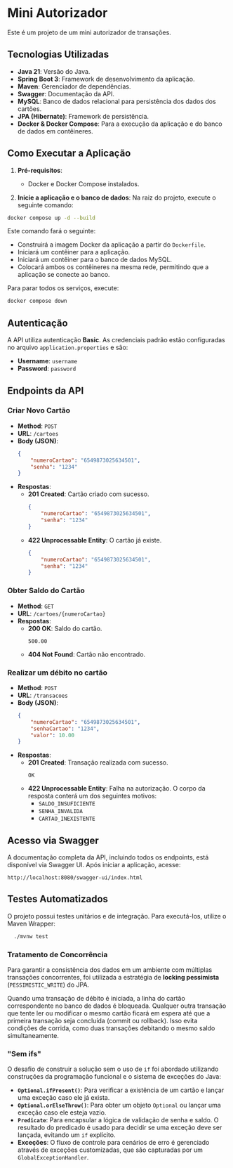 # Mini Autorizador

Este é um projeto de um mini autorizador de transações.

## Tecnologias Utilizadas

*   **Java 21**: Versão do Java.
*   **Spring Boot 3**: Framework de desenvolvimento da aplicação.
*   **Maven**: Gerenciador de dependências.
*   **Swagger**: Documentação da API.
*   **MySQL**: Banco de dados relacional para persistência dos dados dos cartões.
*   **JPA (Hibernate)**: Framework de persistência.
*   **Docker & Docker Compose**: Para a execução da aplicação e do banco de dados em contêineres.

## Como Executar a Aplicação

1.  **Pré-requisitos**:
    *   Docker e Docker Compose instalados.

2.  **Inicie a aplicação e o banco de dados**:
    Na raiz do projeto, execute o seguinte comando:
```bash
docker compose up -d --build
```
Este comando fará o seguinte:
*   Construirá a imagem Docker da aplicação a partir do `Dockerfile`.
*   Iniciará um contêiner para a aplicação.
*   Iniciará um contêiner para o banco de dados MySQL.
*   Colocará ambos os contêineres na mesma rede, permitindo que a aplicação se conecte ao banco.

Para parar todos os serviços, execute:
```bash
docker compose down
```

## Autenticação

A API utiliza autenticação **Basic**. As credenciais padrão estão configuradas no arquivo `application.properties` e são:
*   **Username**: `username`
*   **Password**: `password`

## Endpoints da API

### Criar Novo Cartão

*   **Method**: `POST`
*   **URL**: `/cartoes`
*   **Body (JSON)**:
    ```json
    {
        "numeroCartao": "6549873025634501",
        "senha": "1234"
    }
    ```
*   **Respostas**:
    *   **201 Created**: Cartão criado com sucesso.
        ```json
        {
            "numeroCartao": "6549873025634501",
            "senha": "1234"
        }
        ```
    *   **422 Unprocessable Entity**: O cartão já existe.
        ```json
        {
            "numeroCartao": "6549873025634501",
            "senha": "1234"
        }
        ```

### Obter Saldo do Cartão

*   **Method**: `GET`
*   **URL**: `/cartoes/{numeroCartao}`
*   **Respostas**:
    *   **200 OK**: Saldo do cartão.
        ```
        500.00
        ```
    *   **404 Not Found**: Cartão não encontrado.

### Realizar um débito no cartão

*   **Method**: `POST`
*   **URL**: `/transacoes`
*   **Body (JSON)**:
    ```json
    {
        "numeroCartao": "6549873025634501",
        "senhaCartao": "1234",
        "valor": 10.00
    }
    ```
*   **Respostas**:
    *   **201 Created**: Transação realizada com sucesso.
        ```
        OK
        ```
    *   **422 Unprocessable Entity**: Falha na autorização. O corpo da resposta conterá um dos seguintes motivos:
        *   `SALDO_INSUFICIENTE`
        *   `SENHA_INVALIDA`
        *   `CARTAO_INEXISTENTE`

## Acesso via Swagger

A documentação completa da API, incluindo todos os endpoints, está disponível via Swagger UI. Após iniciar a aplicação, acesse:

    http://localhost:8080/swagger-ui/index.html


## Testes Automatizados

O projeto possui testes unitários e de integração. Para executá-los, utilize o Maven Wrapper:

```bash
  ./mvnw test
```

### Tratamento de Concorrência

Para garantir a consistência dos dados em um ambiente com múltiplas transações concorrentes, foi utilizada a estratégia de **locking pessimista** (`PESSIMISTIC_WRITE`) do JPA.

Quando uma transação de débito é iniciada, a linha do cartão correspondente no banco de dados é bloqueada. Qualquer outra transação que tente ler ou modificar o mesmo cartão ficará em espera até que a primeira transação seja concluída (commit ou rollback). Isso evita condições de corrida, como duas transações debitando o mesmo saldo simultaneamente.

### "Sem ifs"

O desafio de construir a solução sem o uso de `if` foi abordado utilizando construções da programação funcional e o sistema de exceções do Java:

*   **`Optional.ifPresent()`**: Para verificar a existência de um cartão e lançar uma exceção caso ele já exista.
*   **`Optional.orElseThrow()`**: Para obter um objeto `Optional` ou lançar uma exceção caso ele esteja vazio.
*   **`Predicate`**: Para encapsular a lógica de validação de senha e saldo. O resultado do predicado é usado para decidir se uma exceção deve ser lançada, evitando um `if` explícito.
*   **Exceções**: O fluxo de controle para cenários de erro é gerenciado através de exceções customizadas, que são capturadas por um `GlobalExceptionHandler`.




